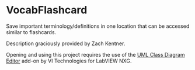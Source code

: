# VocabFlashcard

Save important terminology/definitions in one location that can be accessed similar to flashcards. 

Description graciously provided by Zach Kentner.

Opening and using this project requires the use of the [UML Class Diagram Editor](http://uml-addon.com/) add-on by VI Technologies for LabVIEW NXG.
